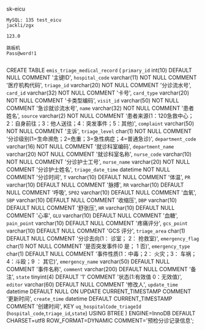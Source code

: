 sk-eicu

```
MySQL: 135 test_eicu
jackli/zgx

123.0
```



```
跳板机
Pass@word!1


```





CREATE TABLE `emis_triage_medical_record` (
  `primary_id` int(10) DEFAULT NULL COMMENT '主键ID',
  `hospital_code` varchar(11) NOT NULL COMMENT '医疗机构代码',
  `triage_id` varchar(20) NOT NULL COMMENT '分诊流水号',
  `card_id` varchar(32) NOT NULL COMMENT '卡号',
  `card_type` varchar(20) NOT NULL COMMENT '卡类型编码',
  `visit_id` varchar(50) NOT NULL COMMENT '急诊就诊流水号',
  `name` varchar(32) NOT NULL COMMENT '患者姓名',
  `source` varchar(2) NOT NULL COMMENT '患者来源(1：120急救中心；2：自身前往；3：他人送往；4：突发事件；5：其他)',
  `complaint` varchar(50) NOT NULL COMMENT '主诉',
  `triage_level` char(1) NOT NULL COMMENT '分诊级别(1=生命濒危；2=危重；3=急性病症；4=普通急诊)',
  `department_code` varchar(16) NOT NULL COMMENT '就诊科室编码',
  `department_name` varchar(20) NOT NULL COMMENT '就诊科室名称',
  `nurse_code` varchar(10) NOT NULL COMMENT '分诊护士工号',
  `nurse_name` varchar(20) NOT NULL COMMENT '分诊护士姓名',
  `triage_date_time` datetime NOT NULL COMMENT '分诊时间',
  `T` varchar(10) DEFAULT NULL COMMENT '体温',
  `PR` varchar(10) DEFAULT NULL COMMENT '脉搏',
  `RR` varchar(10) DEFAULT NULL COMMENT '呼吸',
  `SP02` varchar(10) DEFAULT NULL COMMENT '血氧',
  `SBP` varchar(10) DEFAULT NULL COMMENT '收缩压',
  `DBP` varchar(10) DEFAULT NULL COMMENT '舒张压',
  `HR` varchar(10) DEFAULT NULL COMMENT '心率',
  `GLU` varchar(10) DEFAULT NULL COMMENT '血糖',
  `pain_point` varchar(10) DEFAULT NULL COMMENT '疼痛评分',
  `gcs_point` varchar(10) DEFAULT NULL COMMENT 'GCS 评分',
  `triage_area` char(1) DEFAULT NULL COMMENT '分诊去向(1： 诊室； 2： 抢救室)',
  `emergency_flag` char(1) NOT NULL COMMENT '是否突发事件(0 是； 1 否)',
  `emergency_type` char(1) DEFAULT NULL COMMENT '事件性质(1：中毒；2： 火灾；3： 车祸；4：斗殴；9 ： 其它)',
  `emergency_name` varchar(50) DEFAULT NULL COMMENT '事件名称',
  `comment` varchar(200) DEFAULT NULL COMMENT '备注',
  `state` tinyint(4) DEFAULT '1' COMMENT '状态(1:有效值 0：无效值)',
  `editor` varchar(60) DEFAULT NULL COMMENT '修改人',
  `update_time` datetime DEFAULT NULL ON UPDATE CURRENT_TIMESTAMP COMMENT '更新时间',
  `create_time` datetime DEFAULT CURRENT_TIMESTAMP COMMENT '创建时间',
  KEY `uq_hospitalCode_triageId` (`hospital_code`,`triage_id`,`state`) USING BTREE
) ENGINE=InnoDB DEFAULT CHARSET=utf8 ROW_FORMAT=DYNAMIC COMMENT='预检分诊记录信息';